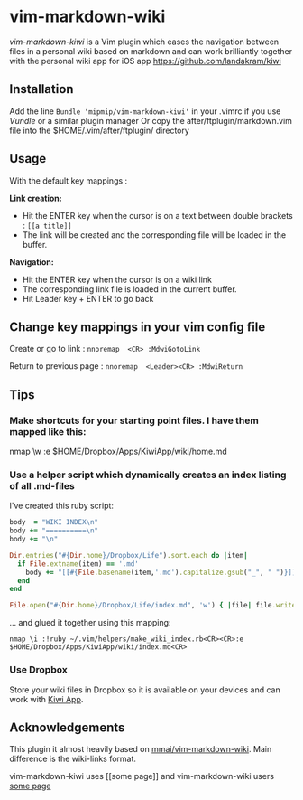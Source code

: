 vim-markdown-wiki
================

*vim-markdown-kiwi* is a Vim plugin which eases the navigation between files in
a personal wiki based on markdown and can work brilliantly together with the personal
wiki app for iOS app https://github.com/landakram/kiwi

Installation
-------------

Add the line `Bundle 'mipmip/vim-markdown-kiwi'` in your .vimrc if you use *Vundle* or a similar plugin manager
Or copy the after/ftplugin/markdown.vim file into the $HOME/.vim/after/ftplugin/ directory

Usage
-----

With the default key mappings :

**Link creation:**

 - Hit the ENTER key when the cursor is on a text between double brackets : `[[a title]]`
 - The link will be created and the corresponding file will be loaded in the buffer.

**Navigation:**

 - Hit the ENTER key when the cursor is on a wiki link
 - The corresponding link file is loaded in the current buffer.
 - Hit Leader key + ENTER to go back

Change key mappings in your vim config file
--------

Create or go to link :
`nnoremap  <CR> :MdwiGotoLink`

Return to previous page  :
`nnoremap  <Leader><CR> :MdwiReturn`

Tips
----

### Make shortcuts for your starting point files. I have them mapped like this:

nmap \w :e $HOME/Dropbox/Apps/KiwiApp/wiki/home.md<CR>


### Use a helper script which dynamically creates an index listing of all .md-files


I've created this ruby script:

```ruby
body  = "WIKI INDEX\n"
body += "==========\n"
body += "\n"

Dir.entries("#{Dir.home}/Dropbox/Life").sort.each do |item|
  if File.extname(item) == '.md'
    body += "[[#{File.basename(item,'.md').capitalize.gsub("_", " ")}]]\n"
  end
end

File.open("#{Dir.home}/Dropbox/Life/index.md", 'w') { |file| file.write(body) }

```

... and glued it together using this mapping:

```
nmap \i :!ruby ~/.vim/helpers/make_wiki_index.rb<CR><CR>:e $HOME/Dropbox/Apps/KiwiApp/wiki/index.md<CR>
```

### Use Dropbox

Store your wiki files in Dropbox so it is available on your devices and can
work with [Kiwi App](https://itunes.apple.com/us/app/kiwi-personal-wiki/id1158640011?mt=8).

## Acknowledgements

This plugin it almost heavily based on
[mmai/vim-markdown-wiki](https://github.com/mmai/vim-markdown-wiki). Main
difference is the wiki-links format.

vim-markdown-kiwi uses [[some page]] and vim-markdown-wiki users [some
page](some-page.md)
